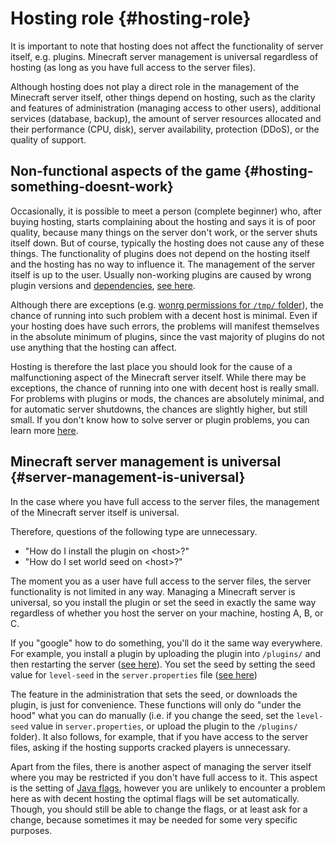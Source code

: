# Hosting role {#hosting-role}
It is important to note that hosting does not affect the functionality of server itself, e.g. plugins. Minecraft server management is universal regardless of hosting (as long as you have full access to the server files).

Although hosting does not play a direct role in the management of the Minecraft server itself, other things depend on hosting, such as the clarity and features of administration (managing access to other users), additional services (database, backup), the amount of server resources allocated and their performance (CPU, disk), server availability, protection (DDoS), or the quality of support.

## Non-functional aspects of the game {#hosting-something-doesnt-work}
Occasionally, it is possible to meet a person (complete beginner) who, after buying hosting, starts complaining about the hosting and says it is of poor quality, because many things on the server don't work, or the server shuts itself down. But of course, typically the hosting does not cause any of these things. The functionality of plugins does not depend on the hosting itself and the hosting has no way to influence it. The management of the server itself is up to the user. Usually non-working plugins are caused by wrong plugin versions and [dependencies](../plugins/basics.md#plugin-dependencies), [see here](../problem-solving/common-issues.md#modification-download).

Although there are exceptions (e.g. [wonrg permissions for `/tmp/` folder](https://madelinemiller.dev/blog/good-minecraft-server-host/#tmp-directory-permissions)), the chance of running into such problem with a decent host is minimal. Even if your hosting does have such errors, the problems will manifest themselves in the absolute minimum of plugins, since the vast majority of plugins do not use anything that the hosting can affect.

Hosting is therefore the last place you should look for the cause of a malfunctioning aspect of the Minecraft server itself. While there may be exceptions, the chance of running into one with decent host is really small. For problems with plugins or mods, the chances are absolutely minimal, and for automatic server shutdowns, the chances are slightly higher, but still small. If you don't know how to solve server or plugin problems, you can learn more [here](../problem-solving/how-to-deal-with-issues.md#how-to-deal-with-issues).

## Minecraft server management is universal {#server-management-is-universal}
In the case where you have full access to the server files, the management of the Minecraft server itself is universal.

Therefore, questions of the following type are unnecessary.
- "How do I install the plugin on \<host\>?"
- "How do I set world seed on \<host\>?"

The moment you as a user have full access to the server files, the server functionality is not limited in any way. Managing a Minecraft server is universal, so you install the plugin or set the seed in exactly the same way regardless of whether you host the server on your machine, hosting A, B, or C.

If you "google" how to do something, you'll do it the same way everywhere. For example, you install a plugin by uploading the plugin into `/plugins/` and then restarting the server ([see here](../plugins/basics.md#plugin-installation)). You set the seed by setting the seed value for `level-seed` in the `server.properties` file ([see here](../general/world.md#world-seed))

The feature in the administration that sets the seed, or downloads the plugin, is just for convenience. These functions will only do "under the hood" what you can do manually (i.e. if you change the seed, set the `level-seed` value in `server.properties`, or upload the plugin to the `/plugins/` folder). It also follows, for example, that if you have access to the server files, asking if the hosting supports cracked players is unnecessary.

Apart from the files, there is another aspect of managing the server itself where you may be restricted if you don't have full access to it. This aspect is the setting of [Java flags](../administration/java.md#java-flags), however you are unlikely to encounter a problem here as with decent hosting the optimal flags will be set automatically. Though, you should still be able to change the flags, or at least ask for a change, because sometimes it may be needed for some very specific purposes.